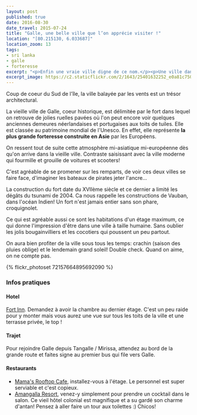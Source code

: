 ```yaml
---
layout: post
published: true
date: 2016-08-30
date_travel: 2015-07-24
title: "Galle, une belle ville que l’on apprécie visiter !"
location: "[80.215130, 6.033687]"
location_zoom: 13
tags:
- sri lanka
- galle
- forteresse
excerpt: "<p>Enfin une vraie ville digne de ce nom.</p><p>Une ville dans laquelle on prend plaisir à se promener, à flâner dans les petites rues, où les égouts ne se déversent pas dans chaque caniveau. En fait, c'est une des rares villes du Sri Lanka où l'on ressent autant l'influence européenne, avec son fort, ses églises... Certainement parce que Galle est une ville fortifiée construite par les Néerlandais en 1663. Et avant de commencer cet article, petit cours de prononciation: vous pourrez entendre “Gallé” à la cinghalaise ou “Gaulle” à l'anglaise. À vous de choisir!</p>"
excerpt_image: https://c2.staticflickr.com/2/1643/25401632252_e0a81c7504_c.jpg
---
```

Coup de coeur du Sud de l'île, la ville balayée par les vents est un trésor architectural.

La vieille ville de Galle, coeur historique, est délimitée par le fort dans lequel on retrouve de jolies ruelles pavées où l'on peut encore voir quelques anciennes demeures néerlandaises et portugaises aux toits de tuiles. Elle est classée au patrimoine mondial de l'Unesco. En effet, elle représente **la plus grande forteresse construite en Asie** par les Européens.

On ressent tout de suite cette atmosphère mi-asiatique mi-européenne dès qu'on arrive dans la vieille ville. Contraste saisissant avec la ville moderne qui fourmille et grouille de voitures et scooters!

C'est agréable de se promener sur les remparts, de voir ces deux villes se faire face, d'imaginer les bateaux de pirates jeter l'ancre...

La construction du fort date du XVIIème siècle et ce dernier a limité les dégâts du tsunami de 2004. Ca nous rappelle les constructions de Vauban, dans l'océan Indien! Un fort n'est jamais entier sans son phare, croquignolet.

Ce qui est agréable aussi ce sont les habitations d'un étage maximum, ce qui donne l'impression  d'être dans une ville à taille humaine. Sans oublier les jolis bougainvilliers et les cocotiers qui poussent un peu partout.

On aura bien profiter de la ville sous tous les temps: crachin (saison des pluies oblige) et le lendemain grand soleil! Double check. Quand on aime, on ne compte pas.

{% flickr_photoset 72157664895692090 %}

### Infos pratiques

#### Hotel

[Fort Inn](https://www.tripadvisor.fr/Hotel_Review-g297896-d1575795-Reviews-Fort_Inn_Guest_House-Galle_Southern_Province.html). Demandez à avoir la chambre au dernier étage. C'est un peu raide pour y monter mais vous aurez une vue sur tous les toits de la ville et une terrasse privée, le top !

#### Trajet

Pour rejoindre Galle depuis Tangalle / Mirissa, attendez au bord de la grande route et faites signe au premier bus qui file vers Galle.

#### Restaurants

- [Mama's Rooftop Cafe](http://4sq.com/fq8nuv), installez-vous à l'étage. Le personnel est super serviable et c'est copieux.
- [Amangalla Resort](http://4sq.com/bMIMz9), venez-y simplement pour prendre un cocktail dans le salon. Ce vieil hôtel colonial est magnifique et a su gardé son charme d'antan! Pensez à aller faire un tour aux toilettes :) Chicos!
